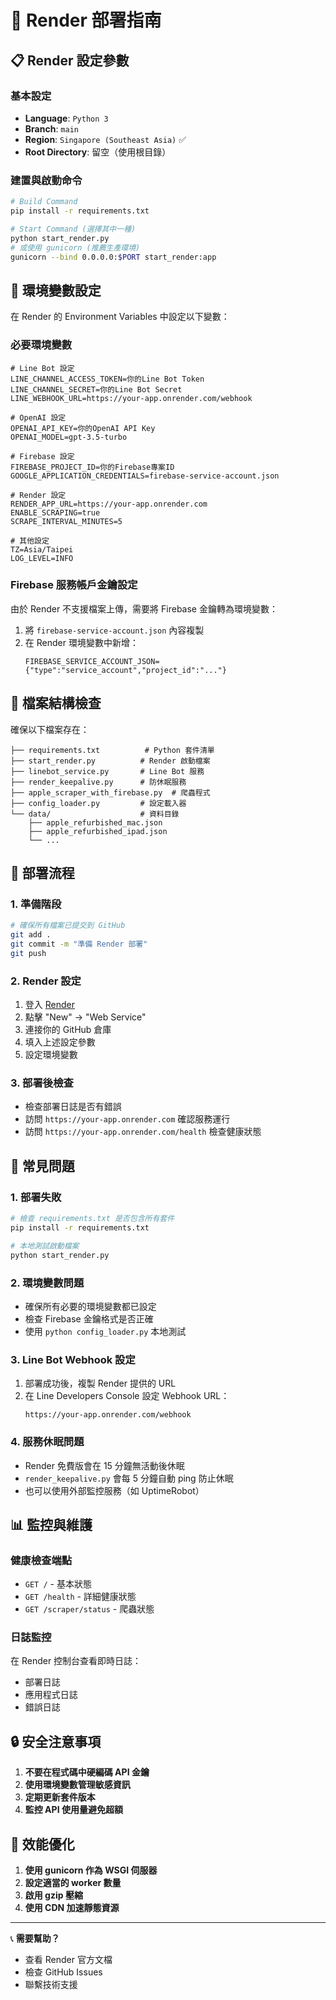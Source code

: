 # 🚀 Render 部署指南

## 📋 Render 設定參數

### 基本設定
- **Language**: `Python 3`
- **Branch**: `main`
- **Region**: `Singapore (Southeast Asia)` ✅
- **Root Directory**: 留空（使用根目錄）

### 建置與啟動命令
```bash
# Build Command
pip install -r requirements.txt

# Start Command (選擇其中一種)
python start_render.py
# 或使用 gunicorn (推薦生產環境)
gunicorn --bind 0.0.0.0:$PORT start_render:app
```

## 🔧 環境變數設定

在 Render 的 Environment Variables 中設定以下變數：

### 必要環境變數
```env
# Line Bot 設定
LINE_CHANNEL_ACCESS_TOKEN=你的Line Bot Token
LINE_CHANNEL_SECRET=你的Line Bot Secret
LINE_WEBHOOK_URL=https://your-app.onrender.com/webhook

# OpenAI 設定
OPENAI_API_KEY=你的OpenAI API Key
OPENAI_MODEL=gpt-3.5-turbo

# Firebase 設定
FIREBASE_PROJECT_ID=你的Firebase專案ID
GOOGLE_APPLICATION_CREDENTIALS=firebase-service-account.json

# Render 設定
RENDER_APP_URL=https://your-app.onrender.com
ENABLE_SCRAPING=true
SCRAPE_INTERVAL_MINUTES=5

# 其他設定
TZ=Asia/Taipei
LOG_LEVEL=INFO
```

### Firebase 服務帳戶金鑰設定
由於 Render 不支援檔案上傳，需要將 Firebase 金鑰轉為環境變數：

1. 將 `firebase-service-account.json` 內容複製
2. 在 Render 環境變數中新增：
   ```env
   FIREBASE_SERVICE_ACCOUNT_JSON={"type":"service_account","project_id":"..."}
   ```

## 📁 檔案結構檢查

確保以下檔案存在：
```
├── requirements.txt          # Python 套件清單
├── start_render.py          # Render 啟動檔案
├── linebot_service.py       # Line Bot 服務
├── render_keepalive.py      # 防休眠服務
├── apple_scraper_with_firebase.py  # 爬蟲程式
├── config_loader.py         # 設定載入器
└── data/                    # 資料目錄
    ├── apple_refurbished_mac.json
    ├── apple_refurbished_ipad.json
    └── ...
```

## 🔄 部署流程

### 1. 準備階段
```bash
# 確保所有檔案已提交到 GitHub
git add .
git commit -m "準備 Render 部署"
git push
```

### 2. Render 設定
1. 登入 [Render](https://render.com)
2. 點擊 "New" → "Web Service"
3. 連接你的 GitHub 倉庫
4. 填入上述設定參數
5. 設定環境變數

### 3. 部署後檢查
- 檢查部署日誌是否有錯誤
- 訪問 `https://your-app.onrender.com` 確認服務運行
- 訪問 `https://your-app.onrender.com/health` 檢查健康狀態

## 🐛 常見問題

### 1. 部署失敗
```bash
# 檢查 requirements.txt 是否包含所有套件
pip install -r requirements.txt

# 本地測試啟動檔案
python start_render.py
```

### 2. 環境變數問題
- 確保所有必要的環境變數都已設定
- 檢查 Firebase 金鑰格式是否正確
- 使用 `python config_loader.py` 本地測試

### 3. Line Bot Webhook 設定
1. 部署成功後，複製 Render 提供的 URL
2. 在 Line Developers Console 設定 Webhook URL：
   ```
   https://your-app.onrender.com/webhook
   ```

### 4. 服務休眠問題
- Render 免費版會在 15 分鐘無活動後休眠
- `render_keepalive.py` 會每 5 分鐘自動 ping 防止休眠
- 也可以使用外部監控服務（如 UptimeRobot）

## 📊 監控與維護

### 健康檢查端點
- `GET /` - 基本狀態
- `GET /health` - 詳細健康狀態
- `GET /scraper/status` - 爬蟲狀態

### 日誌監控
在 Render 控制台查看即時日誌：
- 部署日誌
- 應用程式日誌
- 錯誤日誌

## 🔒 安全注意事項

1. **不要在程式碼中硬編碼 API 金鑰**
2. **使用環境變數管理敏感資訊**
3. **定期更新套件版本**
4. **監控 API 使用量避免超額**

## 🎯 效能優化

1. **使用 gunicorn 作為 WSGI 伺服器**
2. **設定適當的 worker 數量**
3. **啟用 gzip 壓縮**
4. **使用 CDN 加速靜態資源**

---

📞 **需要幫助？**
- 查看 Render 官方文檔
- 檢查 GitHub Issues
- 聯繫技術支援 